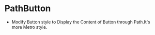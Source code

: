 # PathButton

* Modify Button style to Display the Content of Button through Path.It's more Metro style.
